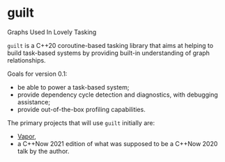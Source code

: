 # guilt
Graphs Used In Lovely Tasking

`guilt` is a C++20 coroutine-based tasking library that aims at helping to build task-based systems by providing built-in understanding of graph relationships.

Goals for version 0.1:

* be able to power a task-based system;
* provide dependency cycle detection and diagnostics, with debugging assistance;
* provide out-of-the-box profiling capabilities.

The primary projects that will use `guilt` initially are:
* [Vapor](github.com/reaver-project/vapor),
* a C++Now 2021 edition of what was supposed to be a C++Now 2020 talk by the author.
